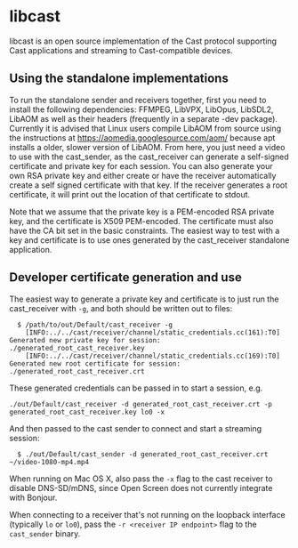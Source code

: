 # libcast

libcast is an open source implementation of the Cast protocol supporting Cast
applications and streaming to Cast-compatible devices.

## Using the standalone implementations

To run the standalone sender and receivers together, first you need to install
the following dependencies: FFMPEG, LibVPX, LibOpus, LibSDL2, LibAOM as well as
their headers (frequently in a separate -dev package). Currently it is advised
that Linux users compile LibAOM from source using the instructions at https://aomedia.googlesource.com/aom/
because apt installs a older, slower version of LibAOM. From here, you just need a
video to use with the cast_sender, as the cast_receiver can generate a
self-signed certificate and private key for each session. You can also generate
your own RSA private key and either create or have the receiver automatically
create a self signed certificate with that key. If the receiver generates a root
certificate, it will print out the location of that certificate to stdout.

Note that we assume that the private key is a PEM-encoded RSA private key,
and the certificate is X509 PEM-encoded. The certificate must also have
the CA bit set in the basic constraints. The easiest way to test with a key
and certificate is to use ones generated by the cast_receiver standalone
application.

## Developer certificate generation and use

The easiest way to generate a private key and certificate is to just run
the cast_receiver with `-g`, and both should be written out to files:

```
  $ /path/to/out/Default/cast_receiver -g
    [INFO:../../cast/receiver/channel/static_credentials.cc(161):T0] Generated new private key for session: ./generated_root_cast_receiver.key
    [INFO:../../cast/receiver/channel/static_credentials.cc(169):T0] Generated new root certificate for session: ./generated_root_cast_receiver.crt
```

These generated credentials can be passed in to start a session, e.g.
```
./out/Default/cast_receiver -d generated_root_cast_receiver.crt -p generated_root_cast_receiver.key lo0 -x
```

And then passed to the cast sender to connect and start a streaming session:
```
  $ ./out/Default/cast_sender -d generated_root_cast_receiver.crt ~/video-1080-mp4.mp4
```

When running on Mac OS X, also pass the `-x` flag to the cast receiver to
disable DNS-SD/mDNS, since Open Screen does not currently integrate with
Bonjour.

When connecting to a receiver that's not running on the loopback interface
(typically `lo` or `lo0`), pass the `-r <receiver IP endpoint>` flag to the
`cast_sender` binary.
